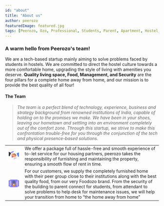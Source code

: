 ```yaml
---
id: "about"
title: "About us"
author: peerozo
featuredImage: featured.jpg
tags: [Peerozo, Ozo, Professional, Students, Parent, Apartment, Hostel, Price, Roommate, Facilities, Menu, Comfort, To-Let]
---
```


### A warm hello from Peerozo's team!
We are a tech-based startup mainly aiming to solve problems faced by students in hostels. We are committed to direct the hostel culture towards a more comfortable home, upgrading the style of living with amenities you deserve. **Quality living space, Food, Management, and Security** are the four pillars for a complete home away from home, and our mission is to provide the best quality of all four!

#### The Team
> *The team is a perfect blend of technology, experience, business and strategy background from renowned institutions of India, capable of holding on to the promises we make. We have been in your shoes, leaving our hometown and settling into an environment completely out of the comfort zone. Through this startup, we strive to make this confrontation trouble-free for you through the conjunction of the tech and physical presence-based solutions.*

| | |
|:------:|:-------|
|<img src = "https://github.com/peerozo/assets/blob/master/Blogs/Images/Image%20-%2007.png?raw=true" width = "300"/> | We offer a package full of hassle-free and smooth experience of to-let service for our housing partners, peerozo takes the responsibility of furnishing and maintaining the property, ensuring a smooth flow of rent in time.|
|<img src = "https://github.com/peerozo/assets/blob/master/Blogs/Images/Image%20-%2008.png?raw=true" width = "300"/> |For our customers, we supply the completely furnished home with their peer group close to their institutions along with the best quality food, from our very Foodozo brand. From the security of the building to parent connect for students, from attendant to solve problems to help desk for maintenance issues, we will help your transition from home to “the home away from home”
